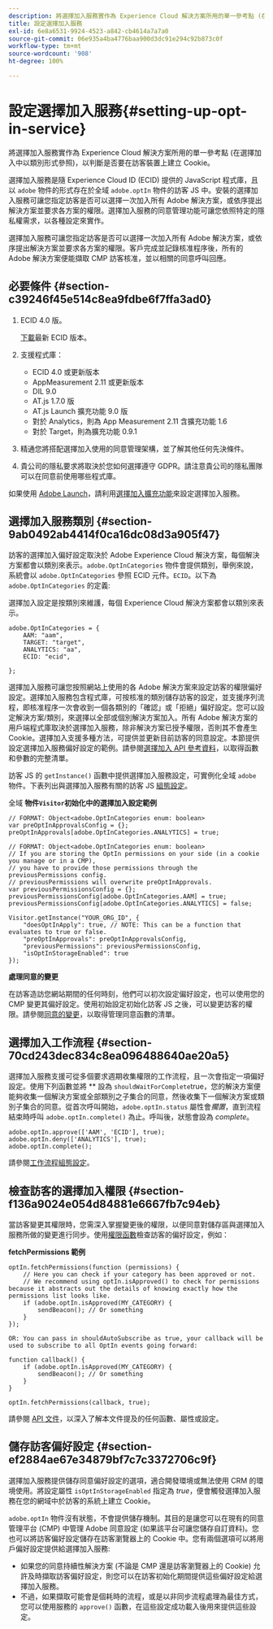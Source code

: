 ```yaml
---
description: 將選擇加入服務實作為 Experience Cloud 解決方案所用的單一參考點 (在選擇加入中以類別形式參照)，以判斷是否要在訪客裝置上建立 Cookie。
title: 設定選擇加入服務
exl-id: 6e8a6531-9924-4523-a842-cb4614a7a7a0
source-git-commit: 06e935a4ba4776baa900d3dc91e294c92b873c0f
workflow-type: tm+mt
source-wordcount: '908'
ht-degree: 100%

---
```


# 設定選擇加入服務{#setting-up-opt-in-service}

將選擇加入服務實作為 Experience Cloud 解決方案所用的單一參考點 (在選擇加入中以類別形式參照)，以判斷是否要在訪客裝置上建立 Cookie。

選擇加入服務是隨 Experience Cloud ID (ECID) 提供的 JavaScript 程式庫，且以 `adobe` 物件的形式存在於全域 `adobe.optIn` 物件的訪客 JS 中。安裝的選擇加入服務可讓您指定訪客是否可以選擇一次加入所有 Adobe 解決方案，或依序提出解決方案並要求各方案的權限。選擇加入服務的同意管理功能可讓您依照特定的隱私權需求，以各種設定來實作。

選擇加入服務可讓您指定訪客是否可以選擇一次加入所有 Adobe 解決方案，或依序提出解決方案並要求各方案的權限。客戶完成並記錄核准程序後，所有的 Adobe 解決方案便能擷取 CMP 訪客核准，並以相關的同意呼叫回應。

## 必要條件 {#section-c39246f45e514c8ea9fdbe6f7ffa3ad0}

1. ECID 4.0 版。

   [下載](https://github.com/Adobe-Marketing-Cloud/id-service/releases)最新 ECID 版本。

1. 支援程式庫：

   * ECID 4.0 或更新版本
   * AppMeasurement 2.11 或更新版本
   * DIL 9.0
   * AT.js 1.7.0 版
   * AT.js Launch 擴充功能 9.0 版
   * 對於 Analytics，則為 App Measurement 2.11 含擴充功能 1.6
   * 對於 Target，則為擴充功能 0.9.1

1. 精通您將搭配選擇加入使用的同意管理架構，並了解其他任何先決條件。

   <!--
   For IAB, see here for additional pre-reqs.
   -->

1. 貴公司的隱私要求將取決於您如何選擇遵守 GDPR。請注意貴公司的隱私團隊可以在同意前使用哪些程式庫。

如果使用 [Adobe Launch](https://experienceleague.adobe.com/docs/launch/using/home.html)，請利用[選擇加入擴充功能](../../implementation-guides/opt-in-service/launch.md)來設定選擇加入服務。

## 選擇加入服務類別 {#section-9ab0492ab4414f0ca16dc08d3a905f47}

訪客的選擇加入偏好設定取決於 Adobe Experience Cloud 解決方案，每個解決方案都會以類別來表示。`adobe.OptInCategories` 物件會提供類別，舉例來說，系統會以 `adobe.OptInCategories` 參照 ECID 元件。`ECID`。以下為 `adobe.OptInCategories` 的定義:

選擇加入設定是按類別來維護，每個 Experience Cloud 解決方案都會以類別來表示。

```
adobe.OptInCategories = { 
    AAM: "aam", 
    TARGET: "target",  
    ANALYTICS: "aa", 
    ECID: "ecid", 
     
};
```

選擇加入服務可讓您按照網站上使用的各 Adobe 解決方案來設定訪客的權限偏好設定。選擇加入服務包含程式庫，可按核准的類別儲存訪客的設定，並支援序列流程，即核准程序一次會收到一個各類別的「確認」或「拒絕」偏好設定。您可以設定解決方案/類別，來選擇以全部或個別解決方案加入。所有 Adobe 解決方案的用戶端程式庫取決於選擇加入服務，除非解決方案已授予權限，否則其不會產生 Cookie。選擇加入支援多種方法，可提供並更新目前訪客的同意設定。本節提供設定選擇加入服務偏好設定的範例。請參閱[選擇加入 API 參考資料](../../implementation-guides/opt-in-service/api.md#reference-4f30152333dd4990ab10c1b8b82fc867)，以取得函數和參數的完整清單。

訪客 JS 的 `getInstance()` 函數中提供選擇加入服務設定，可實例化全域 `adobe` 物件。下表列出與選擇加入服務有關的訪客 JS [組態設定](../../implementation-guides/opt-in-service/api.md#section-d66018342baf401389f248bb381becbf)。

全域 **物件`Visitor`初始化中的選擇加入設定範例**

```
// FORMAT: Object<adobe.OptInCategories enum: boolean> 
var preOptInApprovalsConfig = {}; 
preOptInApprovals[adobe.OptInCategories.ANALYTICS] = true; 
  
// FORMAT: Object<adobe.OptInCategories enum: boolean> 
// If you are storing the OptIn permissions on your side (in a cookie you manage or in a CMP), 
// you have to provide those permissions through the previousPermissions config. 
// previousPermissions will overwrite preOptInApprovals. 
var previousPermissionsConfig = {}; 
previousPermissionsConfig[adobe.OptInCategories.AAM] = true; 
previousPermissionsConfig[adobe.OptInCategories.ANALYTICS] = false; 
  
Visitor.getInstance("YOUR_ORG_ID", { 
    "doesOptInApply": true, // NOTE: This can be a function that evaluates to true or false. 
    "preOptInApprovals": preOptInApprovalsConfig, 
    "previousPermissions": previousPermissionsConfig, 
    "isOptInStorageEnabled": true 
});
```

**處理同意的變更**

在訪客造訪您網站期間的任何時刻，他們可以初次設定偏好設定，也可以使用您的 CMP 變更其偏好設定。使用初始設定初始化訪客 JS 之後，可以變更訪客的權限。請參閱[同意的變更](../../implementation-guides/opt-in-service/api.md#section-c3d85403ff0d4394bd775c39f3d001fc)，以取得管理同意函數的清單。

<!--
<p> *** <b>sample code block </b>*** </p>
-->

## 選擇加入工作流程 {#section-70cd243dec834c8ea096488640ae20a5}

選擇加入服務支援可從多個要求週期收集權限的工作流程，且一次會指定一項偏好設定。使用下列函數並將 ** 設為 `shouldWaitForComplete`true，您的解決方案便能夠收集一個解決方案或全部類別之子集合的同意，然後收集下一個解決方案或類別子集合的同意。從首次呼叫開始，`adobe.optIn.status` 屬性會&#x200B;*擱置*，直到流程結束時呼叫 `adobe.optIn.complete()` 為止。呼叫後，狀態會設為 *complete*。

```
adobe.optIn.approve(['AAM', 'ECID'], true); 
adobe.optIn.deny(['ANALYTICS'], true); 
adobe.optIn.complete();
```

請參閱[工作流程組態設定](../../implementation-guides/opt-in-service/api.md#section-2c5adfa5459c4e72b96d2693123a53c2)。

## 檢查訪客的選擇加入權限 {#section-f136a9024e054d84881e6667fb7c94eb}

當訪客變更其權限時，您需深入掌握變更後的權限，以便同意對儲存區與選擇加入服務所做的變更進行同步。使用[權限函數](../../implementation-guides/opt-in-service/api.md#section-7fe57279b5b44b4f8fe47e336df60155)檢查訪客的偏好設定，例如：

**fetchPermissions 範例**

```
optIn.fetchPermissions(function (permissions) { 
    // Here you can check if your category has been approved or not. 
    // We recommend using optIn.isApproved() to check for permissions because it abstracts out the details of knowing exactly how the permissions list looks like. 
    if (adobe.optIn.isApproved(MY_CATEGORY) { 
        sendBeacon(); // Or something 
    } 
});

OR: You can pass in shouldAutoSubscribe as true, your callback will be used to subscribe to all OptIn events going forward:

function callback() { 
    if (adobe.optIn.isApproved(MY_CATEGORY) { 
        sendBeacon(); // Or something 
    } 
}

optIn.fetchPermissions(callback, true);
```

請參閱 [API 文件](../../implementation-guides/opt-in-service/api.md#reference-4f30152333dd4990ab10c1b8b82fc867)，以深入了解本文件提及的任何函數、屬性或設定。

## 儲存訪客偏好設定 {#section-ef2884ae67e34879bf7c7c3372706c9f}

選擇加入服務提供儲存同意偏好設定的選項，適合開發環境或無法使用 CRM 的環境使用。將設定屬性 `isOptInStorageEnabled` 指定為 *true*，便會觸發選擇加入服務在您的網域中於訪客的系統上建立 Cookie。

`adobe.optIn` 物件沒有狀態，不會提供儲存機制。其目的是讓您可以在現有的同意管理平台 (CMP) 中管理 Adobe 同意設定 (如果該平台可讓您儲存自訂資料)。您也可以將訪客偏好設定儲存在訪客瀏覽器上的 Cookie 中。您有兩個選項可以將用戶偏好設定提供給選擇加入服務:

* 如果您的同意持續性解決方案 (不論是 CMP 還是訪客瀏覽器上的 Cookie) 允許及時擷取訪客偏好設定，則您可以在訪客初始化期間提供這些偏好設定給選擇加入服務。
* 不過，如果擷取可能會是個耗時的流程，或是以非同步流程處理為最佳方式，您可以使用服務的 `approve()` 函數，在這些設定成功載入後用來提供這些設定。
